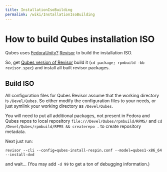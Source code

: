 ```yaml
---
title: InstallationIsoBuilding
permalink: /wiki/InstallationIsoBuilding
---
```


How to build Qubes installation ISO
===================================

Qubes uses [FedoraUnity?](/wiki/FedoraUnity) [​Revisor](http://revisor.fedoraunity.org/) to build the installation ISO.

So, get [​Qubes version of Revisor](http://git.qubes-os.org/?p=smoku/revisor) build it (`cd package; rpmbuild -bb revisor.spec`) and install all built revisor packages.

Build ISO
---------

All configuration files for Qubes Revisor assume that the working directory is `/Devel/Qubes`. So either modify the configuration files to your needs, or just symlink your working directory as `/Devel/Qubes`.

You will need to put all additional packages, not present in Fedora and Qubes repos to local repository `file:///Devel/Qubes/rpmbuild/RPMS/` and `cd /Devel/Qubes/rpmbuild/RPMS && createrepo .` to create repository metadata.

Next just run:

``` {.wiki}
revisor --cli --config=qubes-install-respin.conf --model=qubes1-x86_64 --install-dvd
```

and wait... (You may add `-d 99` to get a ton of debugging information.)
